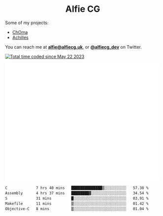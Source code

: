 <h1 align="center">Alfie CG</h1>

Some of my projects:
* [ChOma](https://github.com/opa334/ChOma)
* [Achilles](https://github.com/alfiecg24/Achilles)

You can reach me at **alfie@alfiecg.uk**, or **[@alfiecg_dev](https://twitter.com/alfiecg_dev)** on Twitter.

<a href="https://wakatime.com/@61592169-b9cf-4af8-b6fa-8ac7d4369b01"><img src="https://wakatime.com/badge/user/61592169-b9cf-4af8-b6fa-8ac7d4369b01.svg" alt="Total time coded since May 22 2023" /></a>


<img align="center" src="/github-metrics.svg" alt="Metrics" width="500">

 <!--[![GitHub Streak](https://streak-stats.demolab.com/?user=alfiecg24)](https://git.io/streak-stats)-->

<!--START_SECTION:waka-->

```txt
C             7 hrs 40 mins   ██████████████▒░░░░░░░░░░   57.38 %
Assembly      4 hrs 37 mins   ████████▓░░░░░░░░░░░░░░░░   34.54 %
S             31 mins         █░░░░░░░░░░░░░░░░░░░░░░░░   03.91 %
Makefile      11 mins         ▒░░░░░░░░░░░░░░░░░░░░░░░░   01.42 %
Objective-C   8 mins          ▒░░░░░░░░░░░░░░░░░░░░░░░░   01.04 %
```

<!--END_SECTION:waka-->
